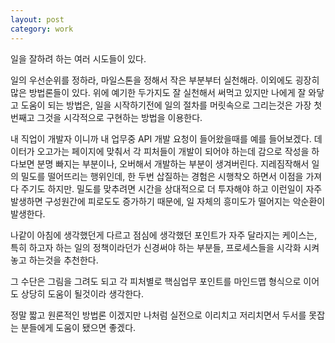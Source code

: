 ```yaml
---
layout: post
category: work
---
```


일을 잘하려 하는 여러 시도들이 있다.

일의 우선순위를 정하라, 마일스톤을 정해서 작은 부분부터 실천해라. 
이외에도 굉장히 많은 방법론들이 있다.
위에 예기한 두가지도 잘 실천해서 써먹고 있지만 나에게 잘 와닿고 도움이 되는 방법은, 
일을 시작하기전에 일의 절차를 머릿속으로 그리는것은 가장 첫번째고 그것을 시각적으로 구현하는 방법을 이용한다.

내 직업이 개발자 이니까 내 업무중 API 개발 요청이 들어왔을때를 예를 들어보겠다.
데이터가 오고가는 페이지에 맞춰서 각 피처들이 개발이 되어야 하는데 감으로 작성을 하다보면 분명 빠지는 부분이나, 오버해서 개발하는 부분이 생겨버린다.
지레짐작해서 일의 밀도를 떨어뜨리는 행위인데, 한 두번 삽질하는 경험은 시행착오 하면서 이점을 가져다 주기도 하지만.
밀도를 맞추려면 시간을 상대적으로 더 투자해야 하고 이런일이 자주 발생하면 구성원간에 피로도도 증가하기 때문에,
일 자체의 흥미도가 떨어지는 악순환이 발생한다.

나같이 아침에 생각했던게 다르고 점심에 생각했던 포인트가 자주 달라지는 케이스는, 
특히 하고자 하는 일의 정책이라던가 신경써야 하는 부분들, 프로세스들을 시각화 시켜놓고 하는것을 추천한다.

그 수단은 그림을 그려도 되고 각 피처별로 핵심업무 포인트를 마인드맵 형식으로 이어도 상당히 도움이 될것이라 생각한다.

정말 짧고 원론적인 방법론 이겠지만
나처럼 실전으로 이리치고 저리치면서 두서를 못잡는 분들에게 도움이 됐으면 좋겠다.
